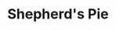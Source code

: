 ---
title: Shepherd's Pie
description: This is good!
thumbnail: /img/shepherds-pie.jpg
thumbnail_alt: Shepherd's Pie
tags: []
servings: 6
prep_time: 20
cook_time: 40
oven_temp: 375
ingredients:
    - qty: 1
      unit: lb.
      name: Ground Beef
    - qty: 8
      name: Potatoes
      modifier: peeled & cubed
    - qty: .5
      unit: medium
      name: Onion
      modifier: diced
    - qty: 2
      unit: cloves
      name: Garlic
    - qty: .5
      unit: package
      name: Cremini Mushrooms
      modifier: chopped
    - qty: 1
      unit: tbsp.
      name: Dried Oregano
    - qty: 1
      unit: can
      name: Corn
    - qty: 1
      unit: tbsp.
      name: Butter
    - qty: .25
      unit: cups
      name: Milk
    - qty: .25
      unit: cup
      name: Bread Crumbs
      
directions:
    - In a large pot, add Potatoes and Garlic whole then fill with cold water until it's all covered. Boil the mixture until the potatoes are soft, roughly 15 mins. Remove the garlic cloves and set them aside. Drain the water and move the potatoes to a mixing bowl. Crush the garlic, add the Butter, Milk, and add salt and pepper to the bowl, then smoosh the potatoes to a smooth consistency.
    - While the potatoes are boiling. In a pan, cook the Onion in some oil until they are getting soft then add the Ground Beef and cook it all the way through. Add the Cremini Mushrooms and cook for another couple minutes. Add Dried Oregano and Cream of Mushroom soup then slowly add a little bit of water while stirring until the soup becomes creamy enough to coat the meat completely. Add salt and pepper if necessary.
    - Layer your ingredients in a baking pan in the order - beef mixture, Corn, potato mixture, then top with a light layer of Bread Crumbs. Put this in the oven at 375°F for roughly 15-20 mins until the dish is heated through completely. Leave it out for a minute to cool then it is ready to serve.
---